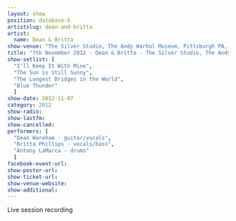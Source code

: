 ```yaml
---
layout: show
position: database-5
artistslug: dean-and-britta
artist:
  name: Dean & Britta
show-venue: "The Silver Studio, The Andy Warhol Museum, Pittsburgh PA, USA"
title: "7th November 2012 - Dean & Britta - The Silver Studio, The Andy Warhol Museum, Pittsburgh PA, USA"
show-setlist: [
  "I'll Keep It With Mine",
  "The Sun is Still Sunny",
  "The Longest Bridges in the World",
  "Blue Thunder"
  ]
show-date: 2012-11-07
category: 2012
show-radio: 
show-lastfm: 
show-cancelled: 
performers: [
  "Dean Wareham - guitar/vocals",
  "Britta Phillips - vocals/bass",
  "Antony LaMarca - drums"
  ]
facebook-event-url: 
show-poster-url: 
show-ticket-url: 
show-venue-website: 
show-additional: 
---
```

Live session recording
